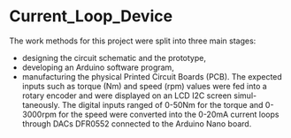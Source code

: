 # Current_Loop_Device
The work methods for this project were split into three main stages: 
 + designing the circuit schematic and the prototype,
 + developing an Arduino software program,
 + manufacturing the physical Printed Circuit Boards (PCB).
The expected inputs such as torque (Nm) and speed (rpm) values were fed into a rotary encoder and were displayed on an LCD I2C screen simul-taneously.
The digital inputs ranged of 0-50Nm for the torque and 0-3000rpm for the speed were converted into the 0-20mA current loops through DACs DFR0552 connected to the Arduino Nano board.
